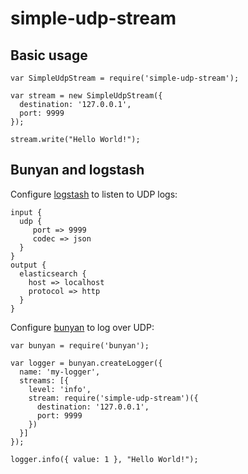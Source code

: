 simple-udp-stream
=================

## Basic usage

    var SimpleUdpStream = require('simple-udp-stream');

    var stream = new SimpleUdpStream({
      destination: '127.0.0.1',
      port: 9999
    });

    stream.write("Hello World!");

## Bunyan and logstash

Configure [logstash](http://logstash.net/) to listen to UDP logs:

    input {
      udp {
         port => 9999
         codec => json
      }
    }
    output {
      elasticsearch {
        host => localhost
        protocol => http
      }
    }

Configure [bunyan](https://github.com/trentm/node-bunyan) to log over UDP:

    var bunyan = require('bunyan');

    var logger = bunyan.createLogger({
      name: 'my-logger',
      streams: [{
        level: 'info',
        stream: require('simple-udp-stream')({
          destination: '127.0.0.1',
          port: 9999
        })
      }]
    });

    logger.info({ value: 1 }, "Hello World!");
